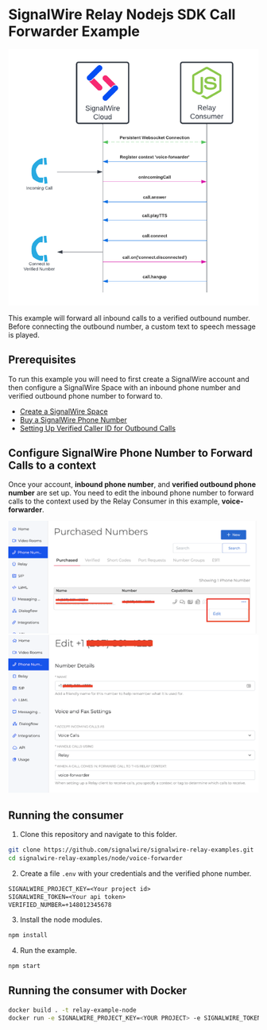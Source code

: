 # SignalWire Relay Nodejs SDK Call Forwarder Example

![](./imgs/diagram.png)

This example will forward all inbound calls to a verified outbound number. Before connecting the outbound number, a custom text to speech message is played.  

## Prerequisites

To run this example you will need to first create a SignalWire account and then configure a SignalWire Space with an inbound phone number and verified outbound phone number to forward to. 

- [Create a SignalWire Space](https://developer.signalwire.com/apis/docs/signing-up-for-a-space)
- [Buy a SignalWire Phone Number](https://developer.signalwire.com/apis/docs/buying-a-phone-number)
- [Setting Up Verified Caller ID for Outbound Calls](https://developer.signalwire.com/apis/docs/caller-id#setting-up-verified-caller-id-for-outbound-calls)

## Configure SignalWire Phone Number to Forward Calls to a context

Once your account, **inbound phone number**, and **verified outbound phone number** are set up. You need to edit the inbound phone number to forward calls to the context used by the Relay Consumer in this example, **voice-forwarder**.

<img src="./imgs/edit-number.png" width="500" >

<img src="./imgs/configure-context.png" width="600" >


## Running the consumer
1. Clone this repository and navigate to this folder.
```bash
git clone https://github.com/signalwire/signalwire-relay-examples.git
cd signalwire-relay-examples/node/voice-forwarder
```
2. Create a file `.env` with your credentials and the verified phone number.
```
SIGNALWIRE_PROJECT_KEY=<Your project id>
SIGNALWIRE_TOKEN=<Your api token>
VERIFIED_NUMBER=+148012345678
```
3. Install the node modules.
```bash
npm install
``` 
4. Run the example.
```bash
npm start
```

## Running the consumer with Docker
```bash
docker build . -t relay-example-node
docker run -e SIGNALWIRE_PROJECT_KEY=<YOUR PROJECT> -e SIGNALWIRE_TOKEN=<YOUR TOKEN> -e VERIFIED_NUMBER=<YOUR-VERIFIED-NUMBER> -e ENABLE_DEBUG=true relay-example-node
```
